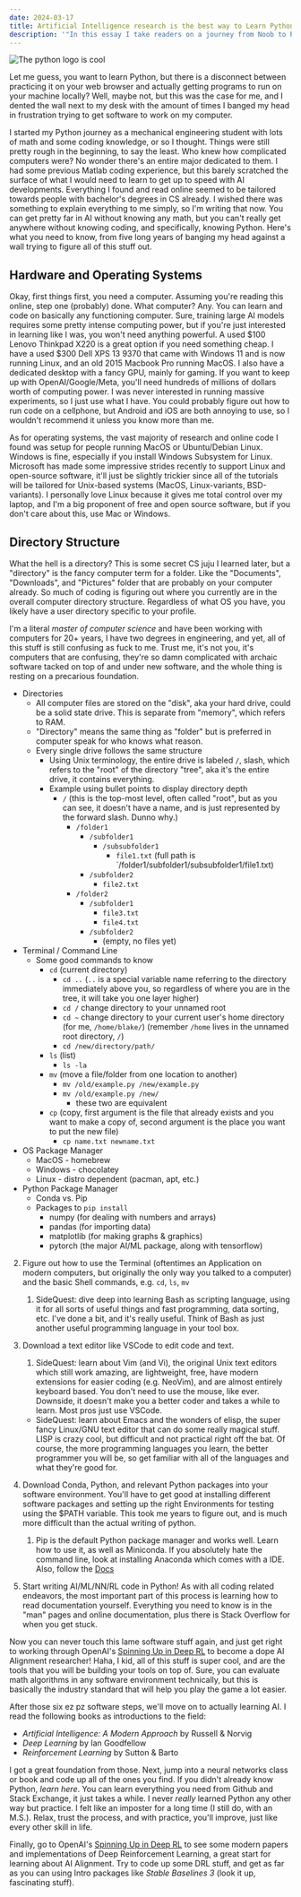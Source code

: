 ```yaml
---
date: 2024-03-17
title: Artificial Intelligence research is the best way to Learn Python
description: '"In this essay I take readers on a journey from Noob to Python master, the same journey I undertook during my Masters degree to study AI."'
---
```

![The python logo is cool](/python-logo.png)

Let me guess, you want to learn Python, but there is a disconnect between practicing it on your web browser and actually getting programs to run on your machine locally? Well, maybe not, but this was the case for me, and I dented the wall next to my desk with the amount of times I banged my head in frustration trying to get software to work on my computer.

I started my Python journey as a mechanical engineering student with lots of math and some coding knowledge, or so I thought. Things were still pretty rough in the beginning, to say the least. Who knew how complicated computers were? No wonder there's an entire major dedicated to them. I had some previous Matlab coding experience, but this barely scratched the surface of what I would need to learn to get up to speed with AI developments. Everything I found and read online seemed to be tailored towards people with bachelor's degrees in CS already. I wished there was something to explain everything to me simply, so I'm writing that now. You can get pretty far in AI without knowing any math, but you can't really get anywhere without knowing coding, and specifically, knowing Python. Here's what you need to know, from five long years of banging my head against a wall trying to figure all of this stuff out.

## Hardware and Operating Systems
Okay, first things first, you need a computer. Assuming you're reading this online, step one (probably) done. What computer? Any. You can learn and code on basically any functioning computer. Sure, training large AI models requires some pretty intense computing power, but if you're just interested in learning like I was, you won't need anything powerful. A used $100 Lenovo Thinkpad X220 is a great option if you need something cheap. I have a used $300 Dell XPS 13 9370 that came with Windows 11 and is now running Linux, and an old 2015 Macbook Pro running MacOS. I also have a dedicated desktop with a fancy GPU, mainly for gaming. If you want to keep up with OpenAI/Google/Meta, you'll need hundreds of millions of dollars worth of computing power. I was never interested in running massive experiments, so I just use what I have. You could probably figure out how to run code on a cellphone, but Android and iOS are both annoying to use, so I wouldn't recommend it unless you know more than me.

As for operating systems, the vast majority of research and online code I found was setup for people running MacOS or Ubuntu/Debian Linux. Windows is fine, especially if you install Windows Subsystem for Linux. Microsoft has made some impressive strides recently to support Linux and open-source software, it'll just be slightly trickier since all of the tutorials will be tailored for Unix-based systems (MacOS, Linux-variants, BSD-variants). I personally love Linux because it gives me total control over my laptop, and I'm a big proponent of free and open source software, but if you don't care about this, use Mac or Windows.

## Directory Structure
What the hell is a directory? This is some secret CS juju I learned later, but a "directory" is the fancy computer term for a folder. Like the "Documents", "Downloads", and "Pictures" folder that are probably on your computer already. So much of coding is figuring out where you currently are in the overall computer directory structure. Regardless of what OS you have, you likely have a user directory specific to your profile.


I'm a literal *master of computer science* and have been working with computers for 20+ years, I have two degrees in engineering, and yet, all of this stuff is still confusing as fuck to me. Trust me, it's not you, it's computers that are confusing, they're so damn complicated with archaic software tacked on top of and under new software, and the whole thing is resting on a precarious foundation.

- Directories
	- All computer files are stored on the "disk", aka your hard drive, could be a solid state drive. This is separate from "memory", which refers to RAM.
	- "Directory" means the same thing as "folder" but is preferred in computer speak for who knows what reason.
	- Every single drive follows the same structure
		- Using Unix terminology, the entire drive is labeled `/`, slash, which refers to the "root" of the directory "tree", aka it's the entire drive, it contains everything.
		- Example using bullet points to display directory depth
			- `/` (this is the top-most level, often called "root", but as you can see, it doesn't have a name, and is just represented by the forward slash. Dunno why.)
				- `/folder1`
					- `/subfolder1`
						- `/subsubfolder1`
							- `file1.txt` (full path is `/folder1/subfolder1/subsubfolder1/file1.txt)
					- `/subfolder2`
						- `file2.txt`
				- `/folder2`
					- `/subfolder1`
						- `file3.txt`
						- `file4.txt`
					- `/subfolder2`
						- (empty, no files yet)
- Terminal / Command Line
	- Some good commands to know
		- `cd` (current directory)
			- `cd ..` (`..` is a special variable name referring to the directory immediately above you, so regardless of where you are in the tree, it will take you one layer higher)
			- `cd /` change directory to your unnamed root
			- `cd ~` change directory to your current user's home directory (for me, `/home/blake/`) (remember `/home` lives in the unnamed root directory, `/`)
			- `cd /new/directory/path/` 
		- `ls` (list)
			- `ls -la`
		- `mv` (move a file/folder from one location to another)
			- `mv /old/example.py /new/example.py`
			- `mv /old/example.py /new/`
				- these two are equivalent
		- `cp` (copy, first argument is the file that already exists and you want to make a copy of, second argument is the place you want to put the new file)
			- `cp name.txt newname.txt`
- OS Package Manager
	- MacOS - homebrew
	- Windows - chocolatey
	- Linux - distro dependent (pacman, apt, etc.)
- Python Package Manager
	- Conda vs. Pip
	- Packages to `pip install`
		- numpy (for dealing with numbers and arrays)
		- pandas (for importing data)
		- matplotlib (for making graphs & graphics)
		- pytorch (the major AI/ML package, along with tensorflow)






2. Figure out how to use the Terminal (oftentimes an Application on modern computers, but originally the only way you talked to a computer) and the basic Shell commands, e.g. ``cd``, ``ls``, ``mv``
	1. SideQuest: dive deep into learning Bash as scripting language, using it for all sorts of useful things and fast programming, data sorting, etc. I've done a bit, and it's really useful. Think of Bash as just another useful programming language in your tool box.

3. Download a text editor like VSCode to edit code and text.
	1. SideQuest: learn about Vim (and Vi), the original Unix text editors which still work amazing, are lightweight, free, have modern extensions for easier coding (e.g. NeoVim), and are almost entirely keyboard based. You don't need to use the mouse, like ever. Downside, it doesn't make you a better coder and takes a while to learn. Most pros just use VSCode.
	- SideQuest: learn about Emacs and the wonders of elisp, the super fancy Linux/GNU text editor that can do some really magical stuff. LISP is crazy cool, but difficult and not practical right off the bat. Of course, the more programming languages you learn, the better programmer you will be, so get familiar with all of the languages and what they're good for.

4. Download Conda, Python, and relevant Python packages into your software environment. You'll have to get good at installing different software packages and setting up the right Environments for testing using the $PATH variable. This took me years to figure out, and is much more difficult than the actual writing of python.
	1. Pip is the default Python package manager and works well. Learn how to use it, as well as Miniconda. If you absolutely hate the command line, look at installing Anaconda which comes with a IDE. Also, follow the [Docs](https://docs.conda.io/projects/conda/en/latest/user-guide/install/linux.html)

6. Start writing AI/ML/NN/RL code in Python! As with all coding related endeavors, the most important part of this process is learning how to read documentation yourself. Everything you need to know is in the "man" pages and online documentation, plus there is Stack Overflow for when you get stuck. 

Now you can never touch this lame software stuff again, and just get right to working through OpenAI's [Spinning Up in Deep RL](https://spinningup.openai.com/en/latest/) to become a dope AI Alignment researcher! Haha, I kid, all of this stuff is super cool, and are the tools that you will be building your tools on top of. Sure, you can evaluate math algorithms in any software environment technically, but this is basically the industry standard that will help you play the game a lot easier.

After those six ez pz software steps, we'll move on to actually learning AI. I read the following books as introductions to the field:
- *Artificial Intelligence: A Modern Approach* by Russell & Norvig
- *Deep Learning* by Ian Goodfellow
- *Reinforcement Learning* by Sutton & Barto

I got a great foundation from those. Next, jump into a neural networks class or book and code up all of the ones you find. If you didn't already know Python, *learn here*. You can learn everything you need from Github and Stack Exchange, it just takes a while. I never *really* learned Python any other way but practice. I felt like an imposter for a long time (I still do, with an M.S.). Relax, trust the process, and with practice, you'll improve, just like every other skill in life.

Finally, go to OpenAI's [Spinning Up in Deep RL](https://spinningup.openai.com/en/latest/) to see some modern papers and implementations of Deep Reinforcement Learning, a great start for learning about AI Alignment. Try to code up some DRL stuff, and get as far as you can using Intro packages like *Stable Baselines 3* (look it up, fascinating stuff).